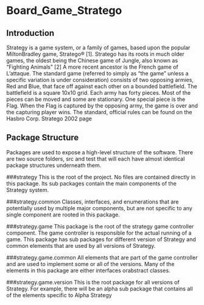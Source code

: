 # Board_Game_Stratego

## Introduction
Strategy is a game system, or a family of games, based upon the popular MiltonBradley game, Stratego® [1]. Stratego has its roots in much older games, the oldest being the Chinese game of Jungle, also known as “Fighting Animals” [2] A more recent ancestor is the French game of L’attaque. 
The standard game (referred to simply as “the game” unless a specific variation is under consideration) consists of two opposing armies, Red and Blue, that face off against each other on a bounded battlefield. The battlefield is a square 10x10 grid. 
Each army has forty pieces. Most of the pieces can be moved and some are stationary. One special piece is the Flag. When the Flag is captured by the opposing army, the game is over and the capturing player wins. The standard, official rules 
can be found on the Hasbro Corp. Stratego 2002 page

## Package Structure

Packages are used to expose a high-level structure of the software. There are two source folders, src and test that will each have almost identical package structures underneath them. 
 
###strategy
This is the root of the project. No files are contained directly in this package. Its sub packages contain the main components of the Strategy system.

###strategy.common
Classes, interfaces, and enumerations that are potentially used by multiple major components, but are not specific to any single component are rooted in this package.

###strategy.game
This package is the root of the strategy game controller component. The game controller is responsible for the actual running of a game. This package has sub packages for different version of Strategy and common elements that are used by all versions of Strategy.

###strategy.game.common
All elements that are part of the game controller and are used to implement some or all of the versions. Many of the elements in this package are either interfaces orabstract classes.

###strategy.game.version
This is the root package for all versions of Strategy. For example, there will be an alpha sub package that contains all of the elements specific to Alpha Strategy
